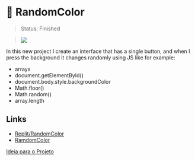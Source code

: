 # 🎨 RandomColor
> Status: Finished

><img src="https://counter.isaacgss.repl.co/javascript_icon_130900.png">

<p>In this new project I create an interface that has a single button, and when I press the background it changes randomly using JS like for example:</p>

* arrays
* document.getElementById()
* document.body.style.backgroundColor
* Math.floor()
* Math.random()
* array.length

## Links

* <a href="https://replit.com/@IsaacGSS/counter#index.html">Replit/RandomColor</a>
* <a href="https://randomcolor.isaacgss.repl.co">RamdomColor</a>


<a href="https://www.freecodecamp.org/portuguese/news/40-projetos-em-javascript-para-iniciantes-ideias-simples-para-comecar-a-programar-em-js/">Ideia para o Projeto</a>
